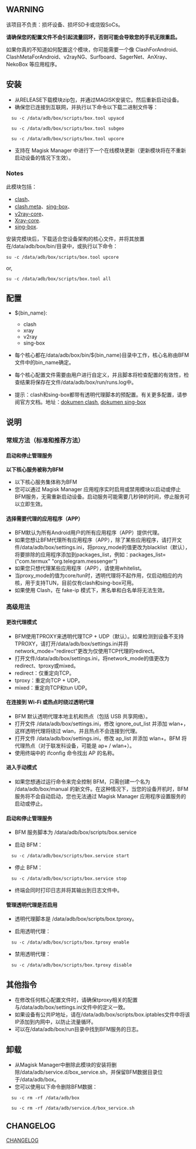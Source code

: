 ## WARNING
该项目不负责：损坏设备、损坏SD卡或烧毁SoCs。

**请确保您的配置文件不会引起流量回环，否则可能会导致您的手机无限重启。**

如果你真的不知道如何配置这个模块，你可能需要一个像 ClashForAndroid、ClashMetaForAndroid、v2rayNG、Surfboard、SagerNet、AnXray、NekoBox 等应用程序。

## 安装
- 从RELEASE下载模块zip包，并通过MAGISK安装它。然后重新启动设备。
- 确保您已连接到互联网，并执行以下命令以下载二进制文件等：
```shell
  su -c /data/adb/box/scripts/box.tool upyacd
```
```shell
  su -c /data/adb/box/scripts/box.tool subgeo
```
```shell
  su -c /data/adb/box/scripts/box.tool upcore
```

- 支持在 Magisk Manager 中进行下一个在线模块更新（更新模块将在不重新启动设备的情况下生效）。

### Notes
此模块包括：
 - [clash](https://github.com/Dreamacro/clash)、
 - [clash.meta](https://github.com/MetaCubeX/Clash.Meta)、[sing-box](https://github.com/SagerNet/sing-box)、
 - [v2ray-core](https://github.com/v2fly/v2ray-core)、
 - [Xray-core](https://github.com/XTLS/Xray-core).
 - [sing-box]().
  
安装完模块后，下载适合您设备架构的核心文件，并将其放置在/data/adb/box/bin/目录中，或执行以下命令：

```shell
su -c /data/adb/box/scripts/box.tool upcore
```

or,

```shell
su -c /data/adb/box/scripts/box.tool all
```

## 配置
- ${bin_name}:
  - clash
  - xray
  - v2ray
  - sing-box

- 每个核心都在/data/adb/box/bin/${bin_name}目录中工作，核心名称由BFM文件中的bin_name确定。
- 每个核心配置文件需要由用户进行自定义，并且脚本将检查配置的有效性，检查结果将保存在文件/data/adb/box/run/runs.log中。
- 提示：clash和sing-box都带有透明代理脚本的预配置。有关更多配置，请参阅官方文档。地址：[dokumen clash](https://github.com/Dreamacro/clash/wiki/configuration), [dokumen sing-box](https://sing-box.sagernet.org/configuration/outbound/)

## 说明
### 常规方法（标准和推荐方法）
#### 启动和停止管理服务
**以下核心服务被称为BFM**
- 以下核心服务集体称为BFM
- 您可以通过 Magisk Manager 应用程序实时启用或禁用模块以启动或停止BFM服务，无需重新启动设备。启动服务可能需要几秒钟的时间，停止服务可以立即生效。

#### 选择需要代理的应用程序（APP）
- BFM默认为所有Android用户的所有应用程序（APP）提供代理。
- 如果您想让BFM代理所有应用程序（APP），除了某些应用程序，请打开文件/data/adb/box/settings.ini，将proxy_mode的值更改为blacklist（默认），将要排除的应用程序添加到packages_list，例如：packages_list=("com.termux" "org.telegram.messenger")
- 如果您只想代理某些应用程序（APP），请使用whitelist。
- 当proxy_mode的值为core/tun时，透明代理将不起作用，仅启动相应的内核，用于支持TUN，目前仅有clash和sing-box可用。
- 如果使用 Clash，在 fake-ip 模式下，黑名单和白名单将无法生效。

### 高级用法
#### 更改代理模式
- BFM使用TPROXY来透明代理TCP + UDP（默认）。如果检测到设备不支持TPROXY，请打开/data/adb/box/settings.ini并将network_mode="redirect"更改为仅使用TCP代理的redirect。
- 打开文件/data/adb/box/settings.ini，将network_mode的值更改为redirect、tproxy或mixed。
- redirect：仅重定向TCP。
- tproxy：重定向TCP + UDP。
- mixed：重定向TCP和tun UDP。

#### 在连接到 Wi-Fi 或热点时绕过透明代理
- BFM 默认透明代理本地主机和热点（包括 USB 共享网络）。
- 打开文件 /data/adb/box/settings.ini，修改 ignore_out_list 并添加 wlan+，这样透明代理将绕过 wlan，并且热点不会连接到代理。
- 打开文件 /data/adb/box/settings.ini，修改 ap_list 并添加 wlan+。BFM 将代理热点（对于联发科设备，可能是 ap+ / wlan+）。
- 使用终端中的 ifconfig 命令找出 AP 的名称。

#### 进入手动模式
- 如果您想通过运行命令来完全控制 BFM，只需创建一个名为 /data/adb/box/manual 的新文件。在这种情况下，当您的设备开机时，BFM 服务将不会自动启动，您也无法通过 Magisk Manager 应用程序设置服务的启动或停止。
#### 启动和停止管理服务
- BFM 服务脚本为 /data/adb/box/scripts/box.service

- 启动 BFM：
```shell
  su -c /data/adb/box/scripts/box.service start
```
- 停止 BFM：
```shell
  su -c /data/adb/box/scripts/box.service stop
```

- 终端会同时打印日志并将其输出到日志文件中。

#### 管理透明代理是否启用
- 透明代理脚本是 /data/adb/box/scripts/box.tproxy。

- 启用透明代理：
```shell
  su -c /data/adb/box/scripts/box.tproxy enable
```

- 禁用透明代理：
```shell
  su -c /data/adb/box/scripts/box.tproxy disable
```

## 其他指令
- 在修改任何核心配置文件时，请确保tproxy相关的配置与/data/adb/box/settings.ini文件中的定义一致。
- 如果设备有公共IP地址，请在/data/adb/box/scripts/box.iptables文件中将该IP添加到内网中，以防止流量循环。
- 可以在/data/adb/box/run目录中找到BFM服务的日志。

## 卸载
- 从Magisk Manager中删除此模块的安装将删除/data/adb/service.d/box_service.sh，并保留BFM数据目录位于/data/adb/box。
- 您可以使用以下命令删除BFM数据：

```shell
  su -c rm -rf /data/adb/box
```
```shell
  su -c rm -rf /data/adb/service.d/box_service.sh
```

## CHANGELOG
[CHANGELOG](CHANGELOG.md)
